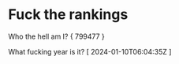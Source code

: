 # Fuck the rankings

Who the hell am I?
{ 799477 }

What fucking year is it?
[ 2024-01-10T06:04:35Z ]
